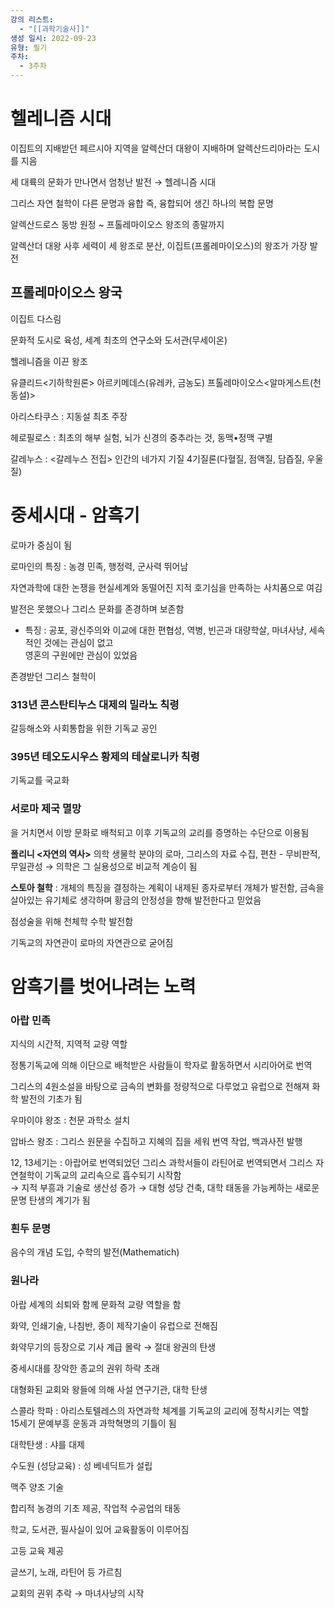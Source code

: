 ```yaml
---
강의 리스트:
  - "[[과학기술사]]"
생성 일시: 2022-09-23
유형: 필기
주차:
  - 3주차
---
```

# 헬레니즘 시대

이집트의 지배받던 페르시아 지역을 알렉산더 대왕이 지배하며 알렉산드리아라는 도시를 지음

세 대륙의 문화가 만나면서 엄청난 발전 → 헬레니즘 시대

그리스 자연 철학이 다른 문명과 융합 즉, 융합되어 생긴 하나의 복합 문명

  

알렉산드로스 동방 원정 ~ 프톨레마이오스 왕조의 종말까지

알렉산더 대왕 사후 세력이 세 왕조로 분산, 이집트(프롤레마이오스)의 왕조가 가장 발전

## 프롤레마이오스 왕국

이집트 다스림

문화적 도시로 육성, 세계 최초의 연구소와 도서관(무세이온)

헬레니즘을 이끈 왕조

유클리드<기하학원론> 아르키메데스(유레카, 금농도) 프톨레마이오스<알마게스트(천동설)>

아리스타쿠스 : 지동설 최초 주장

헤로필로스 : 최초의 해부 실험, 뇌가 신경의 중추라는 것, 동맥•정맥 구별

갈레누스 : <갈레누스 전집> 인간의 네가지 기질 4기질론(다혈질, 점액질, 담즙질, 우울질)

  

  

# 중세시대 - 암흑기

로마가 중심이 됨

로마인의 특징 : 농경 민족, 행정력, 군사력 뛰어남

자연과학에 대한 논쟁을 현실세계와 동떨어진 지적 호기심을 만족하는 사치품으로 여김

발전은 못했으나 그리스 문화를 존경하며 보존함

  

- 특징 : 공포, 광신주의와 이교에 대한 편협성, 역병, 빈곤과 대량학살, 마녀사냥, 세속적인 것에는 관심이 없고  
    영혼의 구원에만 관심이 있었음  
    

  

존경받던 그리스 철학이

### 313년 콘스탄티누스 대제의 밀라노 칙령

갈등해소와 사회통합을 위한 기독교 공인

### 395년 테오도시우스 황제의 테살로니카 칙령

기독교를 국교화

### 서로마 제국 멸망

을 거치면서 이방 문화로 배척되고 이후 기독교의 교리를 증명하는 수단으로 이용됨

  

**폴리니 <자연의 역사>** 의학 생물학 분야의 로마, 그리스의 자료 수집, 편찬 - 무비판적, 무일관성 → 의학은 그 실용성으로 비교적 계승이 됨

  

**스토아 철학** : 개체의 특징을 결정하는 계획이 내제된 종자로부터 개체가 발전함, 금속을 살아있는 유기체로 생각하며 황금의 안정성을 향해 발전한다고 믿었음

  

점성술을 위해 천체학 수학 발전함

기독교의 자연관이 로마의 자연관으로 굳어짐

  

# 암흑기를 벗어나려는 노력

### 아랍 민족

지식의 시간적, 지역적 교량 역할

정통기독교에 의해 이단으로 배척받은 사람들이 학자로 활동하면서 시리아어로 번역

그리스의 4원소설을 바탕으로 금속의 변화를 정량적으로 다루었고 유럽으로 전해져 화학 발전의 기초가 됨

우마이야 왕조 : 천문 과학소 설치

압바스 왕조 : 그리스 원문을 수집하고 지혜의 집을 세워 번역 작업, 백과사전 발행

12, 13세기는 : 아랍어로 번역되었던 그리스 과학서들이 라틴어로 번역되면서 그리스 자연철학이 기독교의 교리속으로 흡수되기 시작함  
→ 지적 부흥과 기술로 생산성 증가 → 대형 성당 건축, 대학 태동을 가능케하는 새로운 문명 탄생의 계기가 됨  

  

### 흰두 문명

음수의 개념 도입, 수학의 발전(Mathematich)

  

### 원나라

아랍 세계의 쇠퇴와 함께 문화적 교량 역할을 함

화약, 인쇄기술, 나침반, 종이 제작기술이 유럽으로 전해짐

  

  

화약무기의 등장으로 기사 계급 몰락 → 절대 왕권의 탄생

중세시대를 장악한 종교의 권위 하락 초래

대형화된 교회와 왕들에 의해 사설 연구기관, 대학 탄생

스콜라 학파 : 아리스토텔레스의 자연과학 체계를 기독교의 교리에 정착시키는 역할  
15세기 문예부흥 운동과 과학혁명의 기틀이 됨  

  

대학탄생 : 샤를 대제

  

수도원 (성당교육) : 성 베네딕트가 설립

맥주 양조 기술

합리적 농경의 기초 제공, 작업적 수공업의 태동

학교, 도서관, 필사실이 있어 교육활동이 이루어짐

고등 교육 제공

글쓰기, 노래, 라틴어 등 가르침

  

교회의 권위 추락 → 마녀사냥의 시작